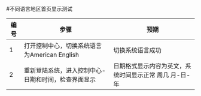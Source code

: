 #不同语言地区首页显示测试

| 编号 | 步骤                                                | 预期                                                    |
| ---- | --------------------------------------------------- | ------------------------------------------------------- |
| 1    | 打开控制中心，切换系统语言为American English        | 切换系统语言成功                                        |
| 2    | 重新登陆系统，进入控制中心-日期和时间，检查界面显示 |  日期格式显示内容为英文，系统时间显示正常 周几 月-日-年 |
